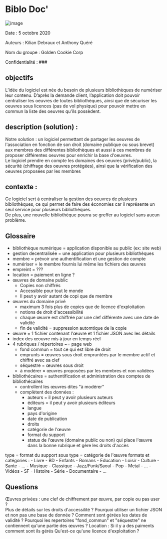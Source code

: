 # Biblo Doc'


![image](https://images.adagio.com/images2/custom_blends/117606.jpg)

Date : 5 octobre 2020 

Auteurs : Kilian Debraux et Anthony Quéré 

Nom du groupe : Golden Cookie Corp 

Confidentialité : ###



## objectifs  
L’idée du logiciel est née du besoin de plusieurs bibliothèques de numériser leur contenu. D’après la demande client, l’application  doit pouvoir centraliser les oeuvres de toutes bibliothèques, ainsi que de sécuriser les oeuvres sous licences (pas de vol physique) pour pouvoir mettre en commun la liste des oeuvres qu'ils possèdent.  

## description (solution) :
Notre solution : un logiciel permettant de partager les oeuvres de l'association en fonction de son droit (domaine publique ou sous brevet) aux membres des différentes bibliothèques et aussi à ces membres de proposer différentes oeuvres pour enrichir la base d'oeuvres.  
Le logiciel prendre en compte les domaines des oeuvres (privé/public), la sécurité (chiffrage des oeuvres protégées), ainsi que la vérification des oeuvres proposées par les membres  

## contexte : 
Ce logiciel sert à centraliser la gestion des oeuvres de plusieurs bibliothèques, ce qui permet de faire des économies car il représente un seul service pour plusieurs bibliothèques.  
De plus, une nouvelle bibliothèque pourra se greffer au logiciel sans aucun problème.  


## Glossaire
- bibliothèque numérique = application disponible au public (ex: site web)
- gestion decentralisée = une application pour plusieurs bibliothèques
- membre = prévoir une authentification et une gestion de compte
- numériser = le membre fournis lui même les fichiers des œuvres
- empreint = ???
- location = paiement en ligne ?
- œuvres de domaine public
    - Copies non chiffrés
    - Accessible pour tout le monde
    - Il peut y avoir autant de copi que de membre
- œuvres du domaine privé
    - maximum 3 fois plus de copies que de licence d'exploitation
    - notions de droit d'accessibilité
    - chaque œuvre est chiffrée par une clef différente avec une date de validité
    - fin de validité = suppression automtique de la copie
- œuvre = 1 fichier contenant l'œuvre et 1 fichier JSON avec les détails
- index des œouvre mis à jour en temps réel
- 4 rubriques / répertoires ~= page web
    - fond commun = tout ce qui est libre de droit
    - emprunts = œuvres sous droit empruntées par le membre actif et chiffré avec sa clef
    - séquestre = œuvres sous droit
    - à modérer = œuvres proposées par les membres et non validées
- bibliothécaires = authentification et administration des comptes de bibliothécaires
    - controllent les œuvres dites "à modérer"
    - complètent des données :
        - auteurs = il peut y avoir plusieurs auteurs
        - éditeurs = il peut y avoir plusieurs éditeurs
        - langue
        - pays d'origine
        - date de publication
        - droits
        - catégorie de l'œuvre
        - format du support
        - status de l'œuvre (domaine public ou non) qui place l'œuvre dans la bonne rubrique et gère les droits d'accès

type = format du support
sous type = catégorie de l'œuvre
formats et catégories :
    - Livre
        - BD
        - Enfants
        - Romans
        - Education
        - Loisir
        - Culture
        - Sante
        - ...
    - Musique
        - Classique
        - Jazz/Funk/Saoul
        - Pop
        - Metal
        - ...
    - Vidéos
        - SF
        - Histoire
        - Série
        - Documentaire
        - ...
    
## Questions
Œuvres privées : une clef de chiffrement par œuvre, par copie ou pas user ?  
Plus de détails sur les droits d'accessilité ?
Pourquoi utiliser un fichier JSON et non pas une base de donnée ?
Comment sont gérées les dates de validité ?
Pourquoi les repertoires "fond_commun" et "séquestre" ne contiennent qu'une partie des œuvres ?
Location : Si il y a des paiments comment sont ils gérés
Qu'est-ce qu'une licence d'exploitation ?
